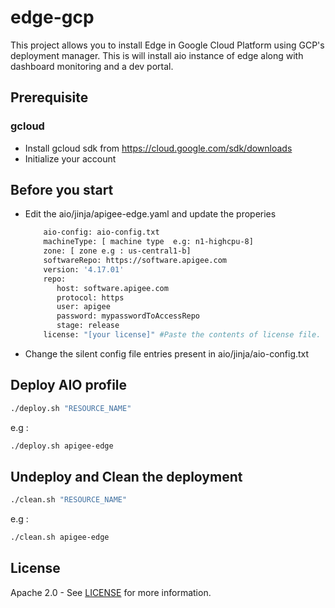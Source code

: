 # edge-gcp
This project allows you to install Edge in Google Cloud Platform using GCP's deployment manager.
This is will install aio instance of edge along with dashboard monitoring and a dev portal.

## Prerequisite

### gcloud
- Install gcloud sdk from https://cloud.google.com/sdk/downloads
- Initialize your account

## Before you start
- Edit the aio/jinja/apigee-edge.yaml and update the properies

    ```sh
        aio-config: aio-config.txt
        machineType: [ machine type  e.g: n1-highcpu-8]
        zone: [ zone e.g : us-central1-b]
        softwareRepo: https://software.apigee.com
        version: '4.17.01'
        repo:
           host: software.apigee.com
           protocol: https
           user: apigee
           password: mypasswordToAccessRepo
           stage: release
        license: "[your license]" #Paste the contents of license file.
    ```
- Change the silent config file entries present in aio/jinja/aio-config.txt

## Deploy AIO profile
```sh
./deploy.sh "RESOURCE_NAME" 
```
e.g :
```sh
./deploy.sh apigee-edge
```

## Undeploy and Clean the deployment
```sh
./clean.sh "RESOURCE_NAME"
```
e.g :
```sh
./clean.sh apigee-edge
```
## License

Apache 2.0 - See [LICENSE](LICENSE) for more information.

